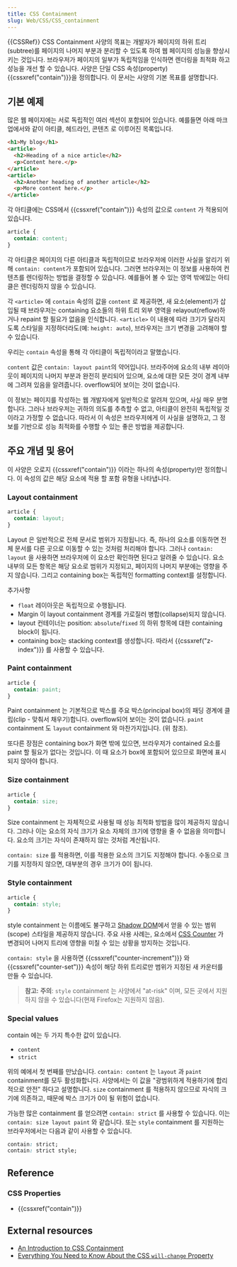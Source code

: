 ```yaml
---
title: CSS Containment
slug: Web/CSS/CSS_containment
---
```


{{CSSRef}}
CSS Containment 사양의 목표는 개발자가 페이지의 하위 트리(subtree)를 페이지의 나머지 부분과 분리할 수 있도록 하여 웹 페이지의 성능을 향상시키는 것입니다. 브라우저가 페이지의 일부가 독립적임을 인식하면 렌더링을 최적화 하고 성능을 개선 할 수 있습니다. 사양은 단일 CSS 속성(property) {{cssxref("contain")}}을 정의합니다. 이 문서는 사양의 기본 목표를 설명합니다.

## 기본 예제

많은 웹 페이지에는 서로 독립적인 여러 섹션이 포함되어 있습니다. 예를들면 아래 마크업에서와 같이 아티클, 헤드라인, 콘텐츠 로 이루어진 목록입니다.

```html
<h1>My blog</h1>
<article>
  <h2>Heading of a nice article</h2>
  <p>Content here.</p>
</article>
<article>
  <h2>Another heading of another article</h2>
  <p>More content here.</p>
</article>
```

각 아티클에는 CSS에서 {{cssxref("contain")}} 속성의 값으로 `content` 가 적용되어 있습니다.

```css
article {
  contain: content;
}
```

각 아티클은 페이지의 다른 아티클과 독립적이므로 브라우저에 이러한 사실을 알리기 위해 `contain: content`가 포함되어 있습니다. 그러면 브라우저는 이 정보를 사용하여 컨텐츠를 렌더링하는 방법을 결정할 수 있습니다. 예를들어 볼 수 있는 영역 밖에있는 아티클은 렌더링하지 않을 수 있습니다.

각 `<article>` 에 `contain` 속성의 값을 `content` 로 제공하면, 새 요소(element)가 삽입될 때 브라우저는 containing 요소들의 하위 트리 외부 영역을 relayout(reflow)하거나 repaint 할 필요가 없음을 인식합니다. `<article>` 이 내용에 따라 크기가 달라지도록 스타일을 지정하더라도(예: `height: auto`), 브라우저는 크기 변경을 고려해야 할 수 있습니다.

우리는 `contain` 속성을 통해 각 아티클이 독립적이라고 말했습니다.

`content` 값은 `contain: layout paint`의 약어입니다. 브라주어에 요소의 내부 레이아웃이 페이지의 나머지 부분과 완전히 분리되어 있으며, 요소에 대한 모든 것이 경계 내부에 그려져 있음을 알려줍니다. overflow되어 보이는 것이 없습니다.

이 정보는 페이지를 작성하는 웹 개발자에게 일반적으로 알려져 있으며, 사실 매우 분명합니다. 그러나 브라우저는 귀하의 의도를 추측할 수 없고, 아티클이 완전히 독립적일 것이라고 가정할 수 없습니다. 따라서 이 속성은 브라우저에게 이 사실을 설명하고, 그 정보를 기반으로 성능 최적화를 수행할 수 있는 좋은 방법을 제공합니다.

## 주요 개념 및 용어

이 사양은 오로지 {{cssxref("contain")}} 이라는 하나의 속성(property)만 정의합니다. 이 속성의 값은 해당 요소에 적용 할 포함 유형을 나타냅니다.

### Layout containment

```css
article {
  contain: layout;
}
```

Layout 은 일반적으로 전체 문서로 범위가 지정됩니다. 즉, 하나의 요소를 이동하면 전체 문서를 다른 곳으로 이동할 수 있는 것처럼 처리해야 합니다. 그러나 `contain: layout` 을 사용하면 브라우저에 이 요소만 확인하면 된다고 알려줄 수 있습니다. 요소 내부의 모든 항목은 해당 요소로 범위가 지정되고, 페이지의 나머지 부분에는 영향을 주지 않습니다. 그리고 containing box는 독립적인 formatting context를 설정합니다.

추가사항

- `float` 레이아웃은 독립적으로 수행됩니다.
- Margin 이 layout containment 경계를 가로질러 병합(collapse)되지 않습니다.
- layout 컨테이너는 position: `absolute`/`fixed` 의 하위 항목에 대한 containing block이 됩니다.
- containing box는 stacking context를 생성합니다. 따라서 {{cssxref("z-index")}} 를 사용할 수 있습니다.

### Paint containment

```css
article {
  contain: paint;
}
```

Paint containment 는 기본적으로 박스를 주요 박스(principal box)의 패딩 경계에 클립(clip - 맞춰서 채우기)합니다. overflow되어 보이는 것이 없습니다. `paint` containment 도 `layout` containment 와 마찬가지입니다. (위 참조).

또다른 장점은 containing box가 화면 밖에 있으면, 브라우저가 contained 요소를 paint 할 필요가 없다는 것입니다. 이 때 요소가 box에 포함되어 있으므로 화면에 표시되지 않아야 합니다.

### Size containment

```css
article {
  contain: size;
}
```

Size containment 는 자체적으로 사용될 때 성능 최적화 방법을 많이 제공하지 않습니다. 그러나 이는 요소의 자식 크기가 요소 자체의 크기에 영향을 줄 수 없음을 의미합니다. 요소의 크기는 자식이 존재하지 않는 것처럼 계산됩니다.

`contain: size` 를 적용하면, 이를 적용한 요소의 크기도 지정해야 합니다. 수동으로 크기를 지정하지 않으면, 대부분의 경우 크기가 0이 됩니다.

### Style containment

```css
article {
  contain: style;
}
```

style containment 는 이름에도 불구하고 [Shadow DOM](/ko/docs/Web/Web_Components/Using_shadow_DOM)에서 얻을 수 있는 범위(scope) 스타일을 제공하지 않습니다. 주요 사용 사례는, 요소에서 [CSS Counter](/ko/docs/Web/CSS/CSS_Lists_and_Counters/Using_CSS_counters) 가 변경되어 나머지 트리에 영향을 미칠 수 있는 상황을 방지하는 것입니다.

`contain: style` 을 사용하면 {{cssxref("counter-increment")}} 와 {{cssxref("counter-set")}} 속성이 해당 하위 트리로만 범위가 지정된 새 카운터를 만들 수 있습니다.

> **참고:** **주의**: `style` containment 는 사양에서 "at-risk" 이며, 모든 곳에서 지원하지 않을 수 있습니다(현재 Firefox는 지원하지 않음).

### Special values

contain 에는 두 가지 특수한 값이 있습니다.

- `content`
- `strict`

위의 예에서 첫 번째를 만났습니다. `contain: content` 는 `layout` 과 `paint` containment를 모두 활성화합니다. 사양에서는 이 값을 "광범위하게 적용하기에 합리적으로 안전" 하다고 설명합니다. `size` containment 를 적용하지 않으므로 자식의 크기에 의존하고, 때문에 박스 크기가 0이 될 위험이 없습니다.

가능한 많은 containment 를 얻으려면 `contain: strict` 를 사용할 수 있습니다. 이는 `contain: size layout paint` 와 같습니다. 또는 `style` containment 를 지원하는 브라우저에서는 다음과 같이 사용할 수 있습니다.

```css
contain: strict;
contain: strict style;
```

## Reference

### CSS Properties

- {{cssxref("contain")}}

## External resources

- [An Introduction to CSS Containment](https://blogs.igalia.com/mrego/2019/01/11/an-introduction-to-css-containment/)
- [Everything You Need to Know About the CSS `will-change` Property](https://dev.opera.com/articles/css-will-change-property)

